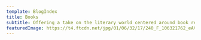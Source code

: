 ```yaml
---
template: BlogIndex
title: Books
subtitle: Offering a take on the literary world centered around book reader enthusiasts, EconZest’s poignant think pieces and spotlight on the unexpected influences of books provide a unique and meaningful perspective on the written word that will particularly speak to writing enthusiasts who grew up alongside the internet.
featuredImage: https://t4.ftcdn.net/jpg/01/06/32/17/240_F_106321762_eAVoxgBSf2powxTuBROf6YzgYJOLgONB.jpg
---
```

